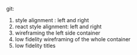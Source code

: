 git:

1. style alignment : left and right
2. react style alignment: left and right
3. wireframing the left side container
4. low fidelity wireframing of the whole container
5. low fidelity titles
